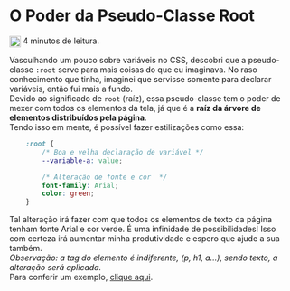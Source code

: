 # O Poder da Pseudo-Classe Root

<img href="#" align="center" src="https://img.icons8.com/android/50/000000/clock.png" alt="relogio" height="20" width="20"/> 4 minutos de leitura.

Vasculhando um pouco sobre variáveis no CSS, descobri que a pseudo-classe `:root` serve para mais coisas do que eu imaginava. No raso conhecimento que tinha, imaginei que servisse somente para declarar variáveis, então fui mais a fundo. <br>
Devido ao significado de `root` (raíz), essa pseudo-classe tem o poder de mexer com todos os elementos da tela, já que é a **raíz da árvore de elementos distribuídos pela página**. <br>
Tendo isso em mente, é possível fazer estilizações como essa:
```css 
    :root {
        /* Boa e velha declaração de variável */
        --variable-a: value;

        /* Alteração de fonte e cor  */
        font-family: Arial;
        color: green;
    }
```
Tal alteração irá fazer com que todos os elementos de texto da página tenham fonte Arial e cor verde. É uma infinidade de possibilidades! Isso com certeza irá aumentar minha produtividade e espero que ajude a sua também. <br>
*Observação: a tag do elemento é indiferente, (p, h1, a...), sendo texto, a alteração será aplicada.* <br>
Para conferir um exemplo, [clique aqui](https://codepen.io/huri3l/pen/WNwGgvV).
